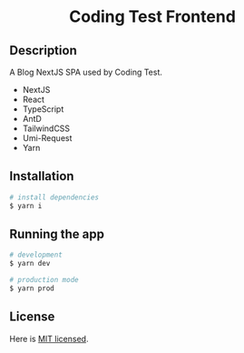 <h1 align="center">
Coding Test Frontend
</h1>

## Description

A Blog NextJS SPA used by Coding Test.

- NextJS
- React
- TypeScript
- AntD
- TailwindCSS
- Umi-Request
- Yarn

## Installation

```bash
# install dependencies
$ yarn i
```

## Running the app

```bash
# development
$ yarn dev

# production mode
$ yarn prod
```

## License

Here is [MIT licensed](LICENSE).
